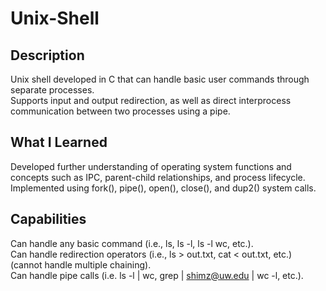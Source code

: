 # Unix-Shell
## Description
Unix shell developed in C that can handle basic user commands through separate processes.  
Supports input and output redirection, as well as direct interprocess communication between two processes using a pipe.  

## What I Learned
Developed further understanding of operating system functions and concepts such as IPC, parent-child relationships, and process lifecycle.  
Implemented using fork(), pipe(), open(), close(), and dup2() system calls.  

## Capabilities
Can handle any basic command (i.e., ls, ls -l, ls -l wc, etc.).  
Can handle redirection operators (i.e., ls > out.txt, cat < out.txt, etc.) (cannot handle multiple chaining).  
Can handle pipe calls (i.e. ls -l | wc, grep | shimz@uw.edu | wc -l, etc.).  
